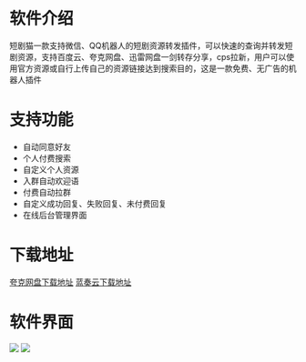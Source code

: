 
# 软件介绍
短剧猫一款支持微信、QQ机器人的短剧资源转发插件，可以快速的查询并转发短剧资源，支持百度云、夸克网盘、迅雷网盘一剑转存分享，cps拉新，用户可以使用官方资源或自行上传自己的资源链接达到搜索目的，这是一款免费、无广告的机器人插件

# 支持功能
- 自动同意好友
- 个人付费搜索
- 自定义个人资源
- 入群自动欢迎语
- 付费自动拉群
- 自定义成功回复、失败回复、未付费回复
- 在线后台管理界面
 
# 下载地址
[夸克网盘下载地址](https://pan.quark.cn/s/caf3bebf42b8)
[蓝奏云下载地址](https://qzx.lanzoul.com/iVd811ryiv1i)
# 软件界面
![]([img]https://imgsrc.baidu.com/forum/pic/item/0b46f21fbe096b631dcf7e6b4a338744ebf8ac33.png[/img])
![]([img]https://imgsrc.baidu.com/forum/pic/item/d6ca7bcb0a46f21f56267d68b0246b600c33aeff.png[/img])
